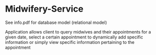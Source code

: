 # Midwifery-Service

See info.pdf for database model (relational model)

Application allows client to query midwives and their appointments for a given date, select a certain appointment to dynamically add specific information
or simply view specific information pertaining to the appointment  
